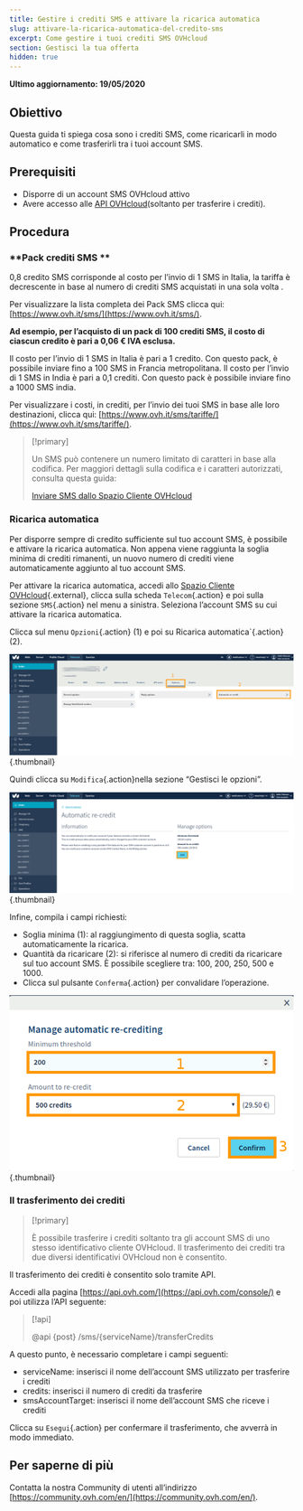 ```yaml
---
title: Gestire i crediti SMS e attivare la ricarica automatica
slug: attivare-la-ricarica-automatica-del-credito-sms 
excerpt: Come gestire i tuoi crediti SMS OVHcloud
section: Gestisci la tua offerta
hidden: true
---
```


**Ultimo aggiornamento: 19/05/2020**

## Obiettivo

Questa guida ti spiega cosa sono i crediti SMS, come ricaricarli in modo automatico e come trasferirli tra i tuoi account SMS.

## Prerequisiti

* Disporre di un account SMS OVHcloud attivo
* Avere accesso alle [API OVHcloud](https://api.ovh.com/console/)(soltanto per trasferire i crediti).

## Procedura

### **Pack crediti SMS **

0,8 credito SMS corrisponde al costo per l’invio di 1 SMS in Italia, la tariffa è decrescente in base al numero di crediti SMS acquistati in una sola volta . 

Per visualizzare la lista completa dei Pack SMS clicca qui: [https://www.ovh.it/sms/](https://www.ovh.it/sms/).

**Ad esempio, per l’acquisto di un pack di 100 crediti SMS, il costo di ciascun credito è pari a 0,06 € IVA esclusa.**

Il costo per l’invio di 1 SMS in Italia è pari a 1 credito. Con questo pack, è possibile inviare fino a 100 SMS in Francia metropolitana.
Il costo per l’invio di 1 SMS in India è pari a 0,1 crediti. Con questo pack è possibile inviare fino a 1000 SMS india.

Per visualizzare i costi, in crediti, per l’invio dei tuoi SMS in base alle loro destinazioni, clicca qui: [https://www.ovh.it/sms/tariffe/](https://www.ovh.it/sms/tariffe/).

> [!primary]
>
> Un SMS può contenere un numero limitato di caratteri in base alla codifica. Per maggiori dettagli sulla codifica e i caratteri autorizzati, consulta questa guida: 
> 
> [Inviare SMS dallo Spazio Cliente OVHcloud](../inviare_sms_dallo_spazio_cliente/#step--2-scrivi-il-tuo-sms)
>

### **Ricarica automatica**

Per disporre sempre di credito sufficiente sul tuo account SMS, è possibile e attivare la ricarica automatica. Non appena viene raggiunta la soglia minima di crediti rimanenti, un nuovo numero di crediti viene automaticamente aggiunto al tuo account SMS.

Per attivare la ricarica automatica, accedi allo [Spazio Cliente OVHcloud](https://www.ovh.com/auth/?action=gotomanager){.external}, clicca sulla scheda `Telecom`{.action} e poi sulla sezione `SMS`{.action} nel menu a sinistra. Seleziona l’account SMS su cui attivare la ricarica automatica.

Clicca sul menu `Opzioni`{.action} (1) e poi su Ricarica automatica`{.action} (2).

![credit sms](images/smscredit1.png){.thumbnail}

Quindi clicca su `Modifica`{.action}nella sezione “Gestisci le opzioni”.

![credit sms](images/smscredit2.png){.thumbnail}

Infine, compila i campi richiesti:

* Soglia minima (1): al raggiungimento di questa soglia, scatta automaticamente la ricarica.
* Quantità da ricaricare (2): si riferisce al numero di crediti da ricaricare sul tuo account SMS. È possibile scegliere tra: 100, 200, 250, 500 e 1000.
* Clicca sul pulsante `Conferma`{.action} per convalidare l’operazione.

![credit sms](images/smscredit3.png){.thumbnail}

### **Il trasferimento dei crediti**

> [!primary]
>
> È possibile trasferire i crediti soltanto tra gli account SMS di uno stesso identificativo cliente OVHcloud. Il trasferimento dei crediti tra due diversi identificativi OVHcloud non è consentito.
>

Il trasferimento dei crediti è consentito solo tramite API.

Accedi alla pagina [https://api.ovh.com/](https://api.ovh.com/console/) e poi utilizza l’API seguente:

> [!api]
>
> @api {post} /sms/{serviceName}/transferCredits
>

A questo punto, è necessario completare i campi seguenti:

* serviceName: inserisci il nome dell’account SMS utilizzato per trasferire i crediti
* credits: inserisci il numero di crediti da trasferire
* smsAccountTarget: inserisci il nome dell’account SMS che riceve i crediti

Clicca su `Esegui`{.action} per confermare il trasferimento, che avverrà in modo immediato.

## Per saperne di più

Contatta la nostra Community di utenti all’indirizzo [https://community.ovh.com/en/](https://community.ovh.com/en/).
